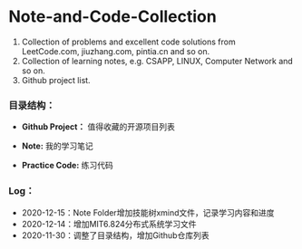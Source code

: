 # Note-and-Code-Collection

1. Collection of problems  and excellent code solutions from LeetCode.com, jiuzhang.com, pintia.cn and so on.
2. Collection of learning notes, e.g. CSAPP, LINUX, Computer Network and so on. 
3. Github project list.

###  目录结构：

- **Github Project：**  值得收藏的开源项目列表

- **Note:**  我的学习笔记

- **Practice Code:** 练习代码

   

### Log：

- 2020-12-15：Note Folder增加技能树xmind文件，记录学习内容和进度
- 2020-12-14：增加MIT6.824分布式系统学习文件
- 2020-11-30：调整了目录结构，增加Github仓库列表